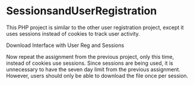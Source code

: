 # SessionsandUserRegistration
This PHP project is similar to the other user registration project, except it uses sessions instead of cookies to track user activity.

Download Interface with User Reg and Sessions

Now repeat the assignment from the previous project, only this time, instead of cookies use sessions.
Since sessions are being used, it is unnecessary to have the seven day limit from the previous assignment. 
However, users should only be able to download the file once per session.


